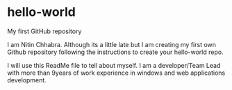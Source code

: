 # hello-world
My first GitHub repository

I am Nitin Chhabra. Although its a little late but I am creating my first own Github repository following the instructions to create your hello-world repo.

I will use this ReadMe file to tell about myself. I am a developer/Team Lead with more than 9years of work experience in windows and web applications development.
